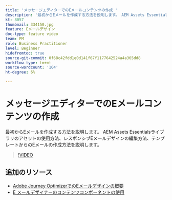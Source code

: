 ```yaml
---
title: 'メッセージエディターでのEメールコンテンツの作成 '
description: '最初からEメールを作成する方法を説明します。 AEM Assets Essentialsライブラリのアセットの使用方法、レスポンシブEメールデザインの編集方法、テンプレートからのEメールの作成方法を説明します。 '
kt: 8057
thumbnail: 334150.jpg
feature: Eメールデザイン
doc-type: feature video
team: PM
role: Business Practitioner
level: Beginner
hidefromtoc: true
source-git-commit: 0f68c42fdd1e0d141f67f1177642524a4a365dd8
workflow-type: tm+mt
source-wordcount: '104'
ht-degree: 6%

---
```



# メッセージエディターでのEメールコンテンツの作成

最初からEメールを作成する方法を説明します。 AEM Assets Essentialsライブラリのアセットの使用方法、レスポンシブEメールデザインの編集方法、テンプレートからのEメールの作成方法を説明します。

>[!VIDEO](https://video.tv.adobe.com/v/334150?quality=12)

## 追加のリソース

* [Adobe Journey OptimizerでのEメールデザインの概要](https://experienceleague.adobe.com/docs/journey-optimizer/using/create-messages/email-designer/design-emails.html)
* [E メールデザイナーのコンテンツコンポーネントの使用](https://experienceleague.adobe.com/docs/journey-optimizer/using/create-messages/email-designer/design-emails.html)
